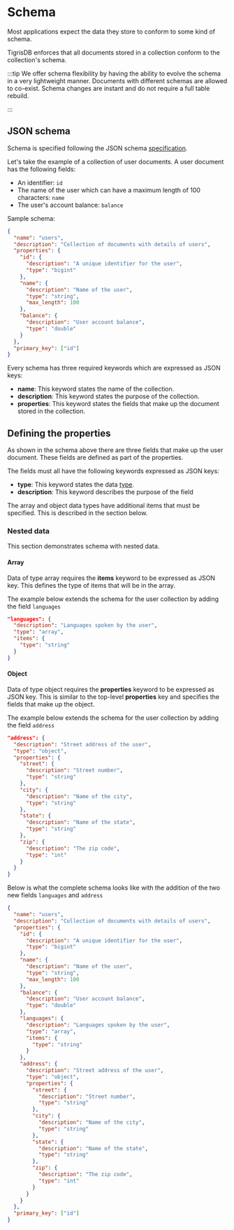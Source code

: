 # Schema

Most applications expect the data they store to conform to some kind of schema.

TigrisDB enforces that all documents stored in a collection conform to the
collection's schema.

:::tip
We offer schema flexibility by having the ability to evolve the schema in a
very lightweight manner. Documents with different schemas are allowed to
co-exist. Schema changes are instant and do not require a full table rebuild.

:::

## JSON schema

Schema is specified following the JSON schema
[specification](https://json-schema.org/specification.html).

Let's take the example of a collection of user documents. A user document
has the following fields:

- An identifier: `id`
- The name of the user which can have a maximum length of 100 characters: `name`
- The user's account balance: `balance`

Sample schema:

```json
{
  "name": "users",
  "description": "Collection of documents with details of users",
  "properties": {
    "id": {
      "description": "A unique identifier for the user",
      "type": "bigint"
    },
    "name": {
      "description": "Name of the user",
      "type": "string",
      "max_length": 100
    },
    "balance": {
      "description": "User account balance",
      "type": "double"
    }
  },
  "primary_key": ["id"]
}
```

Every schema has three required keywords which are expressed as JSON keys:

- **name**: This keyword states the name of the collection.
- **description**: This keyword states the purpose of the collection.
- **properties**: This keyword states the fields that make up the document
  stored in the collection.

## Defining the properties

As shown in the schema above there are three fields that make up the user
document. These fields are defined as part of the properties.

The fields must all have the following keywords expressed as JSON keys:

- **type**: This keyword states the data [type](types.md).
- **description**: This keyword describes the purpose of the field

The array and object data types have additional items that must be specified.
This is described in the section below.

### Nested data

This section demonstrates schema with nested data.

#### Array

Data of type array requires the **items** keyword to be expressed as JSON key.
This defines the type of items that will be in the array.

The example below extends the schema for the user collection by adding the
field `languages`

```json
"languages": {
  "description": "Languages spoken by the user",
  "type": "array",
  "items": {
    "type": "string"
  }
}
```

#### Object

Data of type object requires the **properties** keyword to be expressed as JSON
key. This is similar to the top-level **properties** key and specifies the
fields that make up the object.

The example below extends the schema for the user collection by adding the field
`address`

```json
"address": {
  "description": "Street address of the user",
  "type": "object",
  "properties": {
    "street": {
      "description": "Street number",
      "type": "string"
    },
    "city": {
      "description": "Name of the city",
      "type": "string"
    },
    "state": {
      "description": "Name of the state",
      "type": "string"
    },
    "zip": {
      "description": "The zip code",
      "type": "int"
    }
  }
}
```

Below is what the complete schema looks like with the addition of the two new
fields `languages` and `address`

```json
{
  "name": "users",
  "description": "Collection of documents with details of users",
  "properties": {
    "id": {
      "description": "A unique identifier for the user",
      "type": "bigint"
    },
    "name": {
      "description": "Name of the user",
      "type": "string",
      "max_length": 100
    },
    "balance": {
      "description": "User account balance",
      "type": "double"
    },
    "languages": {
      "description": "Languages spoken by the user",
      "type": "array",
      "items": {
        "type": "string"
      }
    },
    "address": {
      "description": "Street address of the user",
      "type": "object",
      "properties": {
        "street": {
          "description": "Street number",
          "type": "string"
        },
        "city": {
          "description": "Name of the city",
          "type": "string"
        },
        "state": {
          "description": "Name of the state",
          "type": "string"
        },
        "zip": {
          "description": "The zip code",
          "type": "int"
        }
      }
    }
  },
  "primary_key": ["id"]
}
```
